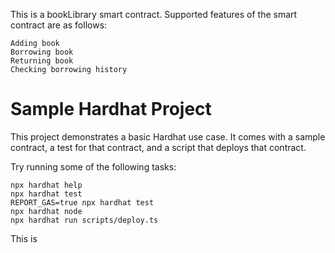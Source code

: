 This is a bookLibrary smart contract.
Supported features of the smart contract are as follows:

```
Adding book
Borrowing book
Returning book
Checking borrowing history
```

# Sample Hardhat Project

This project demonstrates a basic Hardhat use case. It comes with a sample contract, a test for that contract, and a script that deploys that contract.

Try running some of the following tasks:

```shell
npx hardhat help
npx hardhat test
REPORT_GAS=true npx hardhat test
npx hardhat node
npx hardhat run scripts/deploy.ts
```
This is 
